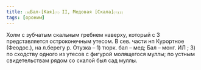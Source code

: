 ```yaml
---
title: ⒜Бал-[Кая]⒯ II, Медовая [Скала]⒯⒵
tags: [ороним]
---
```


Холм с зубчатым скальным гребнем наверху, который с З представляется
остроконечным утесом. В сев. части нп Курортное (Феодос.), на л.берегу р. Отузка
– 1) тюрк. бал – мед; Бал – монг. ИЛ ; 3) по сходству одного из утесов с фигурой
молящегося муллы; по устным свидетельствам рядом со скалой был сад муллы.
